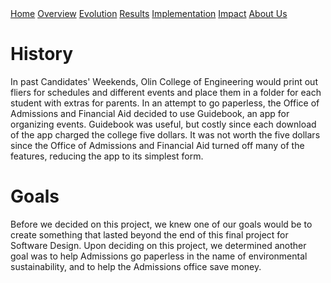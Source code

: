 <div class="topnav">
	<a href="https://18chowdhary.github.io/CandidatesWeekendGuide/">Home</a>
	<a href="https://18chowdhary.github.io/CandidatesWeekendGuide/overview" class="active">Overview</a>
	<a href="https://18chowdhary.github.io/CandidatesWeekendGuide/evolution">Evolution</a>
	<a href="https://18chowdhary.github.io/CandidatesWeekendGuide/results">Results</a>
	<a href="https://18chowdhary.github.io/CandidatesWeekendGuide/implementation">Implementation</a>
	<a href="https://18chowdhary.github.io/CandidatesWeekendGuide/ethics">Impact</a>
	<a href="https://18chowdhary.github.io/CandidatesWeekendGuide/about">About Us</a>
 </div>

# History

In past Candidates' Weekends, Olin College of Engineering would print out fliers for schedules and different events and place them in a folder for each student with extras for parents. In an attempt to go paperless, the Office of Admissions and Financial Aid decided to use Guidebook, an app for organizing events. Guidebook was useful, but costly since each download of the app charged the college five dollars. It was not worth the five dollars since the Office of Admissions and Financial Aid turned off many of the features, reducing the app to its simplest form.

# Goals

Before we decided on this project, we knew one of our goals would be to create something that lasted beyond the end of this final project for Software Design. Upon deciding on this project, we determined another goal was to help Admissions go paperless in the name of environmental sustainability, and to help the Admissions office save money.
